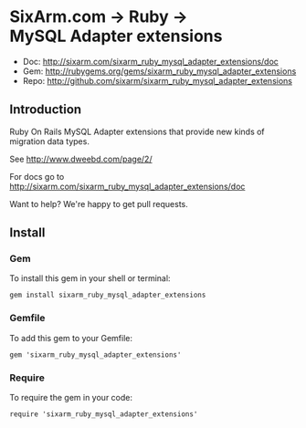 # SixArm.com → Ruby → <br> MySQL Adapter extensions

* Doc: <http://sixarm.com/sixarm_ruby_mysql_adapter_extensions/doc>
* Gem: <http://rubygems.org/gems/sixarm_ruby_mysql_adapter_extensions>
* Repo: <http://github.com/sixarm/sixarm_ruby_mysql_adapter_extensions>
<!--header-shut-->


## Introduction

Ruby On Rails MySQL Adapter extensions that provide new kinds of migration data types.

See http://www.dweebd.com/page/2/

For docs go to <http://sixarm.com/sixarm_ruby_mysql_adapter_extensions/doc>

Want to help? We're happy to get pull requests.


<!--install-open-->

## Install

### Gem

To install this gem in your shell or terminal:

    gem install sixarm_ruby_mysql_adapter_extensions

### Gemfile

To add this gem to your Gemfile:

    gem 'sixarm_ruby_mysql_adapter_extensions'

### Require

To require the gem in your code:

    require 'sixarm_ruby_mysql_adapter_extensions'

<!--install-shut-->
